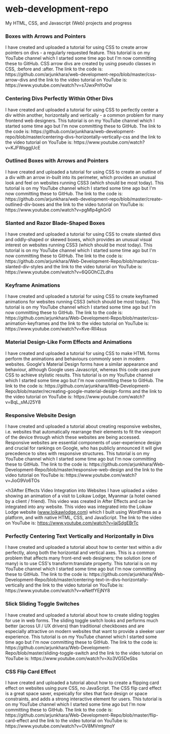 # web-development-repo
My HTML, CSS, and Javascript (Web) projects and progress

<h3>Boxes with Arrows and Pointers</h3>
I have created and uploaded a tutorial for using CSS to create arrow pointers on divs - a regularly requested feature. This tutorial is on my YouTube channel which I started some time ago but I'm now committing these to GitHub. CSS arrow divs are created by using pseudo classes in CSS, :before and :after. The link to the code is: https://github.com/arjunkhara/web-development-repo/blob/master/css-arrow-divs and the link to the video tutorial on YouTube is: https://www.youtube.com/watch?v=s7JwxPnYoOw

<h3>Centering Divs Perfectly Within Other Divs</h3>
I have created and uploaded a tutorial for using CSS to perfectly center a div within another, horizontally and vertically - a common problem for many frontend web designers. This tutorial is on my YouTube channel which I started some time ago but I'm now committing these to GitHub. The link to the code is: https://github.com/arjunkhara/web-development-repo/blob/master/centering-divs-horizontally-vertically-css and the link to the video tutorial on YouTube is: https://www.youtube.com/watch?v=KJFWsggjUcE

<h3>Outlined Boxes with Arrows and Pointers</h3>
I have created and uploaded a tutorial for using CSS to create an outline of a div with an arrow in-built into its perimeter, which provides an unusual look and feel on websites running CSS3 (which should be most today). This tutorial is on my YouTube channel which I started some time ago but I'm now committing these to GitHub. The link to the code is: https://github.com/arjunkhara/web-development-repo/blob/master/create-outlined-div-boxes and the link to the video tutorial on YouTube is: https://www.youtube.com/watch?v=pgMIp4ghGr0

<h3>Slanted and Razor Blade-Shaped Boxes</h3>
I have created and uploaded a tutorial for using CSS to create slanted divs and oddly-shaped or skewed boxes, which provides an unusual visual interest on websites running CSS3 (which should be most today). This tutorial is on my YouTube channel which I started some time ago but I'm now committing these to GitHub. The link to the code is: https://github.com/arjunkhara/Web-Development-Repo/blob/master/css-slanted-div-styles and the link to the video tutorial on YouTube is: https://www.youtube.com/watch?v=6QGOhCZLdhs

<h3>Keyframe Animations</h3>
I have created and uploaded a tutorial for using CSS to create keyframed animations for websites running CSS3 (which should be most today). This tutorial is on my YouTube channel which I started some time ago but I'm now committing these to GitHub. The link to the code is: https://github.com/arjunkhara/Web-Development-Repo/blob/master/css-animation-keyframes and the link to the video tutorial on YouTube is: https://www.youtube.com/watch?v=Kve-RIl4sus

<h3>Material Design-Like Form Effects and Animations</h3>
I have created and uploaded a tutorial for using CSS to make HTML forms perform the animations and behaviours commonly seen in modern websites. Google's Material Design forms have a similar appearance and behaviour, although Google uses Javascript, whereas this code uses pure CSS to achieve stylistic results. This tutorial is on my YouTube channel which I started some time ago but I'm now committing these to GitHub. The link to the code is: https://github.com/arjunkhara/Web-Development-Repo/blob/master/recreating-google-material-design-forms and the link to the video tutorial on YouTube is: https://www.youtube.com/watch?v=BqL_sMJ25Y8

<h3>Responsive Website Design</h3>
I have created and uploaded a tutorial about creating responsive websites, i.e. websites that automatically rearrange their elements to fit the viewport of the device through which these websites are being accessed. Responsive websites are essential components of user-experience design and crucial for rankings on Google, who has publicly announced it will give precedence to sites with responsive structures. This tutorial is on my YouTube channel which I started some time ago but I'm now committing these to GitHub. The link to the code is: https://github.com/arjunkhara/Web-Development-Repo/blob/master/responsive-web-design and the link to the video tutorial on YouTube is: https://www.youtube.com/watch?v=JioG9Vo6TOs

<h3After Effects Video Integration into Websites</h3>
I have uploaded a video showing an animation of a visit to Loikaw Lodge, Myanmar (a hotel owned by a client / friend). This video was created in After Effects and can be integrated into any website. This video was integrated into the Loikaw Lodge website (www.loikawlodge.com) which I built using WordPress as a platform, and with native HTML, CSS, and JavaScript. The link to the video on YouTube is: https://www.youtube.com/watch?v=lajSdgEBrTc

<h3>Perfectly Centering Text Vertically and Horizontally in Divs</h3>
I have created and uploaded a tutorial about how to center text within a div perfectly, along both the horizontal and vertical axes. This is a common problem that affects many front-end web designers; the solution (one of many) is to use CSS's transform:translate property. This tutorial is on my YouTube channel which I started some time ago but I'm now committing these to GitHub. The link to the code is: https://github.com/arjunkhara/Web-Development-Repo/blob/master/centering-text-in-divs-horizontally-vertically and the link to the video tutorial on YouTube is: https://www.youtube.com/watch?v=wNetfYEjNY8

<h3>Slick Sliding Toggle Switches</h3>
I have created and uploaded a tutorial about how to create sliding toggles for use in web forms. The sliding toggle switch looks and performs much better (across UI / UX drivers) than traditional checkboxes and are especially attractive on modern websites that want to provide a sleeker user experience. This tutorial is on my YouTube channel which I started some time ago but I'm now committing these to GitHub. The link to the code is: https://github.com/arjunkhara/Web-Development-Repo/blob/master/sliding-toggle-switch and the link to the video tutorial on YouTube is: https://www.youtube.com/watch?v=Xo3VG5DeSbs

<h3>CSS Flip Card Effect</h3>
I have created and uploaded a tutorial about how to create a flipping card effect on websites using pure CSS, no JavaScript. The CSS flip card effect is a great space saver, espeically for sites that face design or space constraints, and adds a strong interactive element for users. This tutorial is on my YouTube channel which I started some time ago but I'm now committing these to GitHub. The link to the code is: https://github.com/arjunkhara/Web-Development-Repo/blob/master/flip-card-effect and the link to the video tutorial on YouTube is: https://www.youtube.com/watch?v=OV8MVmtgmoY


